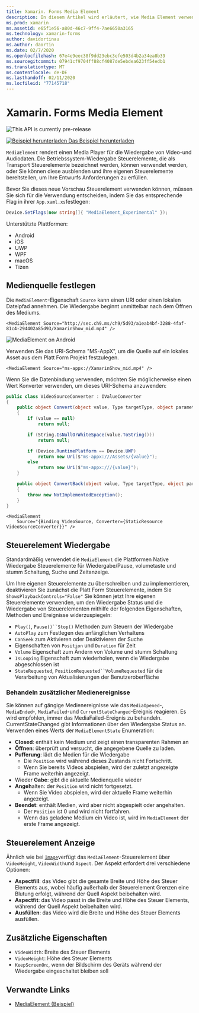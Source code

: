 ```yaml
---
title: Xamarin. Forms Media Element
description: In diesem Artikel wird erläutert, wie Media Element verwendet wird, um Video und Audiodaten in einer xamarin. Forms-Anwendung wiederzugeben.
ms.prod: xamarin
ms.assetid: e65f1e56-a80d-46c7-9ff4-7ae6650a3165
ms.technology: xamarin-forms
author: davidortinau
ms.author: daortin
ms.date: 02/7/2020
ms.openlocfilehash: 67e4e9eec38f9dd23ebc3efe503d4b2a34ea8b39
ms.sourcegitcommit: 07941cf9704ff88cf4087de5ebdea623ff54edb1
ms.translationtype: MT
ms.contentlocale: de-DE
ms.lasthandoff: 02/11/2020
ms.locfileid: "77145718"
---
```

# <a name="xamarinforms-mediaelement"></a>Xamarin. Forms Media Element

![](~/media/shared/preview.png "This API is currently pre-release")

[![Beispiel herunterladen](~/media/shared/download.png) Das Beispiel herunterladen](https://github.com/xamarin/xamarin-forms-samples/tree/pre-release/WorkingWithMediaElement)

`MediaElement` rendert einen Media Player für die Wiedergabe von Video-und Audiodaten. Die Betriebssystem-Wiedergabe Steuerelemente, die als Transport Steuerelemente bezeichnet werden, können verwendet werden, oder Sie können diese ausblenden und ihre eigenen Steuerelemente bereitstellen, um Ihre Entwurfs Anforderungen zu erfüllen.

Bevor Sie dieses neue Vorschau Steuerelement verwenden können, müssen Sie sich für die Verwendung entscheiden, indem Sie das entsprechende Flag in ihrer `App.xaml.xs`festlegen:

```csharp
Device.SetFlags(new string[]{ "MediaElement_Experimental" });
```

Unterstützte Plattformen:

- Android
- iOS
- UWP
- WPF
- macOS
- Tizen

## <a name="set-media-source"></a>Medienquelle festlegen

Die `MediaElement`-Eigenschaft `Source` kann einen URI oder einen lokalen Dateipfad annehmen. Die Wiedergabe beginnt unmittelbar nach dem Öffnen des Mediums.

```xaml
<MediaElement Source="http://sec.ch9.ms/ch9/5d93/a1eab4bf-3288-4faf-81c4-294402a85d93/XamarinShow_mid.mp4" />
```

![](mediaelement-images/mediaelement-android.png "MediaElement on Android")

Verwenden Sie das URI-Schema "MS-AppX", um die Quelle auf ein lokales Asset aus dem Platt Form Projekt festzulegen.

```xaml
<MediaElement Source="ms-appx://XamarinShow_mid.mp4" />
```

Wenn Sie die Datenbindung verwenden, möchten Sie möglicherweise einen Wert Konverter verwenden, um dieses URI-Schema anzuwenden:

```csharp
public class VideoSourceConverter : IValueConverter
{
    public object Convert(object value, Type targetType, object parameter, CultureInfo culture)
    {
        if (value == null)
            return null;

        if (String.IsNullOrWhiteSpace(value.ToString()))
            return null;

        if (Device.RuntimePlatform == Device.UWP)
            return new Uri($"ms-appx:///Assets/{value}");
        else
            return new Uri($"ms-appx:///{value}");
    }

    public object ConvertBack(object value, Type targetType, object parameter, CultureInfo culture)
    {
        throw new NotImplementedException();
    }
}
```

```xaml
<MediaElement
    Source="{Binding VideoSource, Converter={StaticResource VideoSourceConverter}}" />
```

## <a name="control-playback"></a>Steuerelement Wiedergabe

Standardmäßig verwendet die `MediaElement` die Plattformen Native Wiedergabe Steuerelemente für Wiedergabe/Pause, volumetaste und stumm Schaltung, Suche und Zeitanzeige.

Um Ihre eigenen Steuerelemente zu überschreiben und zu implementieren, deaktivieren Sie zunächst die Platt Form Steuerelemente, indem Sie `ShowsPlaybackControls="False"` Sie können jetzt Ihre eigenen Steuerelemente verwenden, um den Wiedergabe Status und die Wiedergabe von Steuerelementen mithilfe der folgenden Eigenschaften, Methoden und Ereignisse widerzuspiegeln:

- `Play()`, `Pause()``Stop()` Methoden zum Steuern der Wiedergabe
- `AutoPlay` zum Festlegen des anfänglichen Verhaltens
- `CanSeek` zum Aktivieren oder Deaktivieren der Suche
- Eigenschaften von `Position` und `Duration` für Zeit
- `Volume` Eigenschaft zum Ändern von Volume und stumm Schaltung
- `IsLooping` Eigenschaft zum wiederholen, wenn die Wiedergabe abgeschlossen ist
- `StateRequested`, `PositionRequested``VolumeRequested` für die Verarbeitung von Aktualisierungen der Benutzeroberfläche

### <a name="handle-additional-media-events"></a>Behandeln zusätzlicher Medienereignisse

Sie können auf gängige Medienereignisse wie das `MediaOpened`-, `MediaEnded`-, `MediaFailed`-und `CurrentStateChanged`-Ereignis reagieren. Es wird empfohlen, immer das MediaFailed-Ereignis zu behandeln.
CurrentStateChanged gibt Informationen über den Wiedergabe Status an. Verwenden eines Werts der `MediaElementState` Enumeration:

- **Closed**: enthält kein Medium und zeigt einen transparenten Rahmen an
- **Öffnen**: überprüft und versucht, die angegebene Quelle zu laden.
- **Pufferung**: lädt die Medien für die Wiedergabe
  - Die `Position` wird während dieses Zustands nicht Fortschritt.
  - Wenn Sie bereits Videos abspielen, wird der zuletzt angezeigte Frame weiterhin angezeigt.
- Wieder **Gabe**: gibt die aktuelle Medienquelle wieder
- **Angeh**alten: der `Position` wird nicht fortgesetzt.
  - Wenn Sie Video abspielen, wird der aktuelle Frame weiterhin angezeigt.
- **Beendet**: enthält Medien, wird aber nicht abgespielt oder angehalten.
  - Der `Position` ist 0 und wird nicht fortfahren.
  - Wenn das geladene Medium ein Video ist, wird im `MediaElement` der erste Frame angezeigt.

## <a name="control-display"></a>Steuerelement Anzeige

Ähnlich wie bei [`Image`](xref:Xamarin.Forms.Image)verfügt das `MediaElement`-Steuerelement über `VideoHeight`, `VideoWidth`und `Aspect`. Der Aspekt erfordert drei verschiedene Optionen:

- **Aspectfill**: das Video gibt die gesamte Breite und Höhe des Steuer Elements aus, wobei häufig außerhalb der Steuerelement Grenzen eine Blutung erfolgt, während der Quell Aspekt beibehalten wird.
- **Aspectfit**: das Video passt in die Breite und Höhe des Steuer Elements, während der Quell Aspekt beibehalten wird.
- **Ausfüllen**: das Video wird die Breite und Höhe des Steuer Elements ausfüllen.

## <a name="additional-properties"></a>Zusätzliche Eigenschaften

- `VideoWidth`: Breite des Steuer Elements
- `VideoHeight`: Höhe des Steuer Elements
- `KeepScreenOn`:, wenn der Bildschirm des Geräts während der Wiedergabe eingeschaltet bleiben soll

## <a name="related-links"></a>Verwandte Links

- [MediaElement (Beispiel)](https://github.com/xamarin/xamarin-forms-samples/tree/pre-release/WorkingWithMediaElement)
